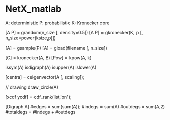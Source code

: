NetX_matlab
===========
A: deterministic
P: probabilistic
K: Kronecker core

[A P] = grandom(n_size [, density=0.5])
[A P] = gkronecker(K, p [, n_size=power(ksize,p)])

[A] = gsample(P)
[A] = gload(filename [, n_size])

[C] = kronecker(A, B)
[Pow] = kpow(A, k)

issym(A)
isdigraph(A)
isupper(A)
islower(A)

[centra] = ceigenvector(A [, scaling]);

// drawing
draw_circle(A)

[xcdf ycdf] = cdf_rank(list,'on');

[Digraph A]
\#edges = sum(sum(A));
\#indegs = sum(A)
\#outdegs = sum(A,2)
\#totaldegs = \#indegs + \#outdegs


